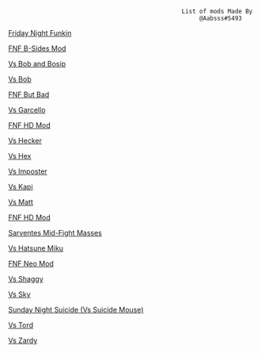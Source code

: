                                                      List of mods Made By
                                                          @Aabsss#5493










<p><a href="https://fun-mods.ga/mods/week7" target="iframe_a">Friday Night Funkin</a></p>









<p><a href="https://fun-mods.ga/mods/b-sides" target="iframe_a">FNF B-Sides Mod</a></p>

<p><a href="https://fun-mods.ga/mods/bop-and-bosip" target="iframe_a">Vs Bob and Bosip</a></p>

<p><a href="https://fun-mods.ga/mods/bob" target="iframe_a">Vs Bob</a></p>

<p><a href="https://fun-mods.ga/mods/but-bad" target="iframe_a">FNF But Bad</a></p>

<p><a href="https://fun-mods.ga/mods/garcello" target="iframe_a">Vs Garcello</a></p>

<p><a href="https://fun-mods.ga/mods/hd" target="iframe_a">FNF HD Mod</a></p>

<p><a href="https://fun-mods.ga/mods/hecker" target="iframe_a">Vs Hecker</a></p>

<p><a href="https://fun-mods.ga/mods/hex" target="iframe_a">Vs Hex</a></p>

<p><a href="https://fun-mods.ga/mods/imposter" target="iframe_a">Vs Imposter</a></p>

<p><a href="https://fun-mods.ga/mods/kapi" target="iframe_a">Vs Kapi</a></p>

<p><a href="https://fun-mods.ga/mods/matt" target="iframe_a">Vs Matt</a></p>

<p><a href="https://fun-mods.ga/mods/hd" target="iframe_a">FNF HD Mod</a></p>

<p><a href="https://fun-mods.ga/mods/mid-fight-masses" target="iframe_a">Sarventes Mid-Fight Masses</a></p>

<p><a href="https://fun-mods.ga/mods/miku" target="iframe_a">Vs Hatsune Miku</a></p>

<p><a href="https://fun-mods.ga/mods/neo" target="iframe_a">FNF Neo Mod</a></p>

<p><a href="https://fun-mods.ga/mods/shaggy" target="iframe_a">Vs Shaggy</a></p>

<p><a href="https://fun-mods.ga/mods/sky" target="iframe_a">Vs Sky</a></p>

<p><a href="https://fun-mods.ga/mods/suicide-mouse" target="iframe_a">Sunday Night Suicide (Vs Suicide Mouse)</a></p>

<p><a href="https://fun-mods.ga//mods/tord" target="iframe_a">Vs Tord</a></p>

<p><a href="https://fun-mods.ga/mods/zardy" target="iframe_a">Vs Zardy</a></p>
